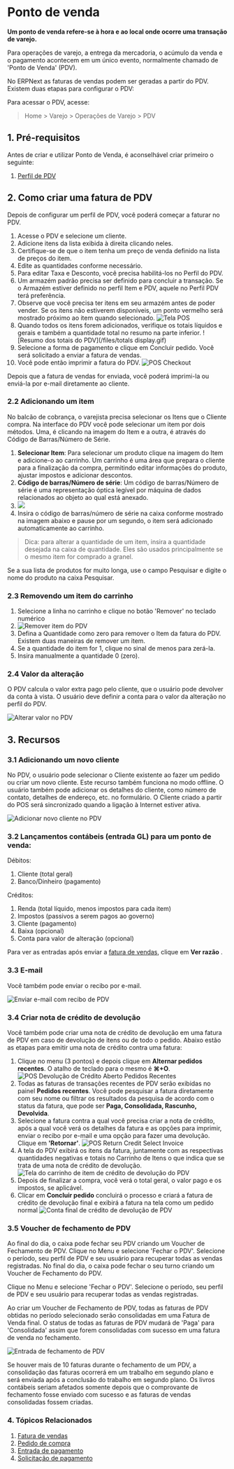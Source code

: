 # Ponto de venda



**Um ponto de venda refere-se à hora e ao local onde ocorre uma transação de varejo.**


Para operações de varejo, a entrega da mercadoria, o acúmulo da venda e o pagamento acontecem em um único evento, normalmente chamado de 'Ponto de Venda' (PDV).


No ERPNext as faturas de vendas podem ser geradas a partir do PDV. Existem duas etapas para configurar o PDV:


Para acessar o PDV, acesse:



> 
> Home > Varejo > Operações de Varejo > PDV
> 
> 
> 


## 1. Pré-requisitos


Antes de criar e utilizar Ponto de Venda, é aconselhável criar primeiro o seguinte:


1. [Perfil de PDV](/docs/pt/accounts/pos-profile)


## 2. Como criar uma fatura de PDV


Depois de configurar um perfil de PDV, você poderá começar a faturar no PDV.


1. Acesse o PDV e selecione um cliente.
2. Adicione itens da lista exibida à direita clicando neles.
3. Certifique-se de que o item tenha um preço de venda definido na lista de preços do item.
4. Edite as quantidades conforme necessário.
5. Para editar Taxa e Desconto, você precisa habilitá-los no Perfil do PDV.
6. Um armazém padrão precisa ser definido para concluir a transação. Se o Armazém estiver definido no perfil Item e PDV, aquele no Perfil PDV terá preferência.
7. Observe que você precisa ter itens em seu armazém antes de poder vender. Se os itens não estiverem disponíveis, um ponto vermelho será mostrado próximo ao item quando selecionado. ![Tela POS](/files/pos-screen.png)
8. Quando todos os itens forem adicionados, verifique os totais líquidos e gerais e também a quantidade total no resumo na parte inferior. ![Resumo dos totais do PDV](/files/totals display.gif)
9. Selecione a forma de pagamento e clique em Concluir pedido. Você será solicitado a enviar a fatura de vendas.
10. Você pode então imprimir a fatura do PDV. ![POS Checkout](/files/pos-checkout.gif)


Depois que a fatura de vendas for enviada, você poderá imprimi-la ou enviá-la por e-mail diretamente ao cliente.


### 2.2 Adicionando um item


No balcão de cobrança, o varejista precisa selecionar os Itens que o Cliente compra. Na interface do PDV você pode selecionar um item por dois métodos. Uma, é clicando na imagem do Item e a outra, é através do Código de Barras/Número de Série.


1. **Selecionar Item**: Para selecionar um produto clique na imagem do Item e adicione-o ao carrinho. Um carrinho é uma área que prepara o cliente para a finalização da compra, permitindo editar informações do produto, ajustar impostos e adicionar descontos.
2. **Código de barras/Número de série**: Um código de barras/Número de série é uma representação óptica legível por máquina de dados relacionados ao objeto ao qual está anexado.
3. ![](/files/BczEpbC.png)
4. Insira o código de barras/número de série na caixa conforme mostrado na imagem abaixo e pause por um segundo, o item será adicionado automaticamente ao carrinho.



> 
> Dica: para alterar a quantidade de um item, insira a quantidade desejada na caixa de quantidade. Eles são usados ​​principalmente se o mesmo item for comprado a granel.
> 
> 
> 


Se a sua lista de produtos for muito longa, use o campo Pesquisar e digite o nome do produto na caixa Pesquisar.


### 2.3 Removendo um item do carrinho


1. Selecione a linha no carrinho e clique no botão 'Remover' no teclado numérico
2. ![Remover item do PDV](/files/remove-item-from-pos.png)
3. Defina a Quantidade como zero para remover o Item da fatura do PDV. Existem duas maneiras de remover um item.
4. Se a quantidade do item for 1, clique no sinal de menos para zerá-la.
5. Insira manualmente a quantidade 0 (zero).


### 2.4 Valor da alteração


O PDV calcula o valor extra pago pelo cliente, que o usuário pode devolver da conta à vista. O usuário deve definir a conta para o valor da alteração no perfil do PDV.


![Alterar valor no PDV](/files/change-amount-in-pos.png)


## 3. Recursos


### 3.1 Adicionando um novo cliente


No PDV, o usuário pode selecionar o Cliente existente ao fazer um pedido ou criar um novo cliente. Este recurso também funciona no modo offline. O usuário também pode adicionar os detalhes do cliente, como número de contato, detalhes de endereço, etc. no formulário. O Cliente criado a partir do POS será sincronizado quando a ligação à Internet estiver ativa.


![Adicionar novo cliente no PDV](/files/pos-add-new-customer.gif)


### 3.2 Lançamentos contábeis (entrada GL) para um ponto de venda:


Débitos:


1. Cliente (total geral)
2. Banco/Dinheiro (pagamento)


Créditos:


1. Renda (total líquido, menos impostos para cada item)
2. Impostos (passivos a serem pagos ao governo)
3. Cliente (pagamento)
4. Baixa (opcional)
5. Conta para valor de alteração (opcional)


Para ver as entradas após enviar a [fatura de vendas](/docs/pt/accounts/sales-invoice), clique em **Ver razão** .


### 3.3 E-mail


Você também pode enviar o recibo por e-mail.


![Enviar e-mail com recibo de PDV](/files/pos-email.png)


### 3.4 Criar nota de crédito de devolução


Você também pode criar uma nota de crédito de devolução em uma fatura de PDV em caso de devolução de itens ou de todo o pedido. Abaixo estão as etapas para emitir uma nota de crédito contra uma fatura:


1. Clique no menu (3 pontos) e depois clique em **Alternar pedidos recentes**. O atalho de teclado para o mesmo é **⌘+O**.
![POS Devolução de Crédito Aberto Pedidos Recentes](/files/pos-return-credit-1.png)
2. Todas as faturas de transações recentes de PDV serão exibidas no painel **Pedidos recentes**. Você pode pesquisar a fatura diretamente com seu nome ou filtrar os resultados da pesquisa de acordo com o status da fatura, que pode ser **Paga, Consolidada, Rascunho, Devolvida**.
3. Selecione a fatura contra a qual você precisa criar a nota de crédito, após a qual você verá os detalhes da fatura e as opções para imprimir, enviar o recibo por e-mail e uma opção para fazer uma devolução. Clique em **'Retornar'**.
![POS Return Credit Select Invoice](/files/pos-return-credit-2.png)
4. A tela do PDV exibirá os itens da fatura, juntamente com as respectivas quantidades negativas e totais no Carrinho de Itens o que indica que se trata de uma nota de crédito de devolução.
![Tela do carrinho de item de crédito de devolução do PDV](/files/pos-return-credit-3.png)
5. Depois de finalizar a compra, você verá o total geral, o valor pago e os impostos, se aplicável.
6. Clicar em **Concluir pedido** concluirá o processo e criará a fatura de crédito de devolução final e exibirá a fatura na tela como um pedido normal
![Conta final de crédito de devolução de PDV](/files/pos-return-credit-4.png)


### 3.5 Voucher de fechamento de PDV


Ao final do dia, o caixa pode fechar seu PDV criando um Voucher de Fechamento de PDV. Clique no Menu e selecione 'Fechar o PDV'. Selecione o período, seu perfil de PDV e seu usuário para recuperar todas as vendas registradas.
No final do dia, o caixa pode fechar o seu turno criando um Voucher de Fechamento do PDV.


Clique no Menu e selecione 'Fechar o PDV'. Selecione o período, seu perfil de PDV e seu usuário para recuperar todas as vendas registradas.


Ao criar um Voucher de Fechamento de PDV, todas as faturas de PDV obtidas no período selecionado serão consolidadas em uma Fatura de Venda final. O status de todas as faturas de PDV mudará de 'Paga' para 'Consolidada' assim que forem consolidadas com sucesso em uma fatura de venda no fechamento.


![Entrada de fechamento de PDV](/files/pos-closing-entry.png)


Se houver mais de 10 faturas durante o fechamento de um PDV, a consolidação das faturas ocorrerá em um trabalho em segundo plano e será enviada após a conclusão do trabalho em segundo plano. Os livros contábeis seriam afetados somente depois que o comprovante de fechamento fosse enviado com sucesso e as faturas de vendas consolidadas fossem criadas.


### 4. Tópicos Relacionados


1. [Fatura de vendas](/docs/pt/accounts/sales-invoice)
2. [Pedido de compra](/docs/pt/buying/purchase-order)
3. [Entrada de pagamento](/docs/pt/accounts/payment-entry)
4. [Solicitação de pagamento](/docs/pt/accounts/payment-request)



